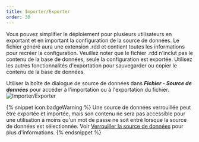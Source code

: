```yaml
---
title: Importer/Exporter
order: 30
---
```

Vous pouvez simplifier le déploiement pour plusieurs utilisateurs en exportant et en important la configuration de la source de données. Le fichier généré aura une extension .rdd et contient toutes les informations pour recréer la configuration. Veuillez noter que le fichier .rdd n'inclut pas le contenu de la base de données, seule la configuration est exportée. Utilisez les autres fonctionnalités d'exportation pour sauvegarder ou copier le contenu de la base de données.  

Utiliser la boîte de dialogue de source de données dans ***Fichier - Source de données*** pour accéder à l'importation ou à l'exportation du fichier.  
![Importer/Exporter](https://webdevolutions.azureedge.net/docs/fr/rdm/mac/clip0181.png) 

{% snippet icon.badgeWarning %} 
Une source de données verrouillée peut être exportée et importée, mais son contenu ne sera pas accessible pour une utilisation à moins qu'un mot de passe ne soit entré lorsque la source de données est sélectionnée. Voir [Verrouiller la source de données](/fr/rdm/mac/data-sources/lock/) pour plus d'informations. 
{% endsnippet %}
 

